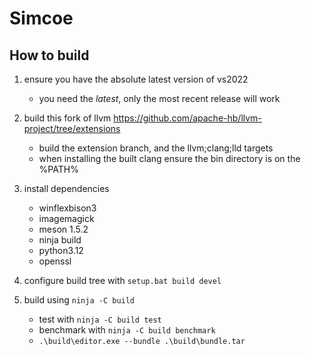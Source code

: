 # Simcoe

## How to build

1. ensure you have the absolute latest version of vs2022
    * you need the *latest*, only the most recent release will work

2. build this fork of llvm https://github.com/apache-hb/llvm-project/tree/extensions
    * build the extension branch, and the llvm;clang;lld targets
    * when installing the built clang ensure the bin directory is on the %PATH%

3. install dependencies
    * winflexbison3
    * imagemagick
    * meson 1.5.2
    * ninja build
    * python3.12
    * openssl

4. configure build tree with `setup.bat build devel`

5. build using `ninja -C build`
    * test with `ninja -C build test`
    * benchmark with `ninja -C build benchmark`
    * `.\build\editor.exe --bundle .\build\bundle.tar`
